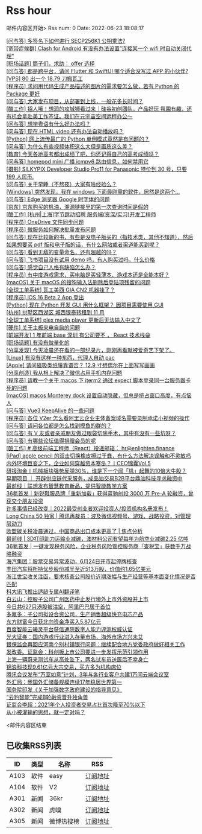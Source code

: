 # Rss hour

邮件内容区开始>
Rss num: 0  Date: 2022-06-23 18:08:17 <br/>

<a href='https://www.v2ex.com/t/861728#reply0'>[问与答] 多签名下如何进行 SECP256K1 公钥乘法?</a><br/>
<a href='https://www.v2ex.com/t/861726#reply0'>[宽带症候群] Clash for Android 有没有办法设置”连接某一个 wifi 时自动关闭代理“</a><br/>
<a href='https://www.v2ex.com/t/861725#reply3'>[职场话题] 筒子们，求助： offer 选择</a><br/>
<a href='https://www.v2ex.com/t/861724#reply2'>[问与答] 都是跨平台，请问 Flutter 和 SwiftUI 哪个适合没写过 APP 的小伙伴?</a><br/>
<a href='https://www.v2ex.com/t/861723#reply1'>[VPS] 80 出一个 18.79 刀搬瓦工</a><br/>
<a href='https://www.v2ex.com/t/861722#reply1'>[程序员] 求问用代码生成产品描述的图片的需求要怎么做，若有 Python 的 Package 更好</a><br/>
<a href='https://www.v2ex.com/t/861721#reply7'>[问与答] 大家发布项目，从部署到上线，一般花多长时间？</a><br/>
<a href='https://www.v2ex.com/t/861718#reply0'>[酷工作] 招人哦！想润的攻城狮看过来｜硅谷初创团队，产品好玩 氛围有趣，还有机会拿赴美工作签证。我们在元宇宙空间远程办公～</a><br/>
<a href='https://www.v2ex.com/t/861717#reply6'>[问与答] 想学粤语有什么好办法吗？</a><br/>
<a href='https://www.v2ex.com/t/861716#reply0'>[问与答] 现在 HTML video 还有办法自动播放吗？</a><br/>
<a href='https://www.v2ex.com/t/861715#reply8'>[Python] 网上流传最广的 Python 单例模式竟然是有问题的？</a><br/>
<a href='https://www.v2ex.com/t/861714#reply1'>[问与答] 为什么有些视频体积这么大但是画质这么差？</a><br/>
<a href='https://www.v2ex.com/t/861713#reply0'>[教育] 今天各地高考都出成绩了吧，你还记得自己的高考成绩吗？</a><br/>
<a href='https://www.v2ex.com/t/861712#reply0'>[问与答] homepod mini 广播 icmpv6 路由信息，如何禁用它</a><br/>
<a href='https://www.v2ex.com/t/861710#reply0'>[摄影] SILKYPIX Developer Studio Pro11 for Panasonic 特价到 30 号，只要 199 人民币.</a><br/>
<a href='https://www.v2ex.com/t/861709#reply5'>[问与答] 关于早睡（不熬夜）大家有啥经验么？</a><br/>
<a href='https://www.v2ex.com/t/861708#reply8'>[Windows] 突然发现，我在 windows 下面最刚需的软件，居然是这两个...</a><br/>
<a href='https://www.v2ex.com/t/861705#reply1'>[问与答] Edge 浏览器 Google 时字体的问题</a><br/>
<a href='https://www.v2ex.com/t/861704#reply0'>[京东] 京东购买的机油，溯源链接里的第一次查询时间是假的</a><br/>
<a href='https://www.v2ex.com/t/861703#reply0'>[酷工作] [杭州|上海]字节跳动招聘 服务端(资深/实习)开发工程师</a><br/>
<a href='https://www.v2ex.com/t/861702#reply7'>[程序员] OneDrive 文件同步问题</a><br/>
<a href='https://www.v2ex.com/t/861701#reply5'>[程序员] 微服务如何解决批量发布问题</a><br/>
<a href='https://www.v2ex.com/t/861700#reply3'>[问与答] 现在比较新的书，有些是没电子版买的（指技术类，其他不知道），然后如果想要买 pdf 版和电子版的话，有什么网站或者渠道能买到呢？</a><br/>
<a href='https://www.v2ex.com/t/861699#reply11'>[问与答] 看到无敌的变量命名，还有超越的吗？</a><br/>
<a href='https://www.v2ex.com/t/861698#reply0'>[问与答] 飞书项目没有试用 demo 吗，有人购买过吗，什么价格</a><br/>
<a href='https://www.v2ex.com/t/861697#reply9'>[问与答] 感觉自己人格有缺陷怎么办？</a><br/>
<a href='https://www.v2ex.com/t/861696#reply12'>[程序员] 有中度游戏需求，买电脑是买轻薄本、游戏本还是全能本好？</a><br/>
<a href='https://www.v2ex.com/t/861695#reply4'>[macOS] 关于 macOS 的搜狗输入法删除后登陆项残留的问题</a><br/>
<a href='https://www.v2ex.com/t/861694#reply9'>[全球工单系统] 瓦工美西 GIA CN2 机器挂了？</a><br/>
<a href='https://www.v2ex.com/t/861693#reply1'>[程序员] iOS 16 Beta 2 App 登出</a><br/>
<a href='https://www.v2ex.com/t/861692#reply16'>[Python] 现在 Python 开发 GUI 用什么框架？ 因项目需要使用 GUI</a><br/>
<a href='https://www.v2ex.com/t/861691#reply0'>[杭州] 拱墅区西湖区 城西银泰转租到 11 月</a><br/>
<a href='https://www.v2ex.com/t/861686#reply0'>[全球工单系统] plex media player 更新后无法输入中文了</a><br/>
<a href='https://www.v2ex.com/t/861685#reply9'>[硬件] 关于主板来电自启的问题</a><br/>
<a href='https://www.v2ex.com/t/861683#reply0'>[前端开发] 1 年前端 base 深圳 有公司要不 ， React 技术栈😁</a><br/>
<a href='https://www.v2ex.com/t/861682#reply9'>[职场话题] 有没有做量化的</a><br/>
<a href='https://www.v2ex.com/t/861681#reply9'>[分享发现] 今天凌晨还在看的一部纪录片，刚刚再看就被爱奇艺下架了。</a><br/>
<a href='https://www.v2ex.com/t/861680#reply0'>[Linux] 有没有这样一种东西，代理人自动 pac</a><br/>
<a href='https://www.v2ex.com/t/861679#reply2'>[Apple] 请问磁吸类纸膜靠谱否？ 12.9 寸想偶尔在上面写写画画</a><br/>
<a href='https://www.v2ex.com/t/861678#reply8'>[分享创造] 我从根上解决了微信占用手机内存问题</a><br/>
<a href='https://www.v2ex.com/t/861677#reply0'>[程序员] 请教一个关于 macos 下 iterm2 通过 expect 脚本登录同一台服务器卡死的问题</a><br/>
<a href='https://www.v2ex.com/t/861674#reply11'>[macOS] macos Monterey dock 设置自动隐藏，但总是挤占窗口高度，有点恼人</a><br/>
<a href='https://www.v2ex.com/t/861673#reply5'>[问与答] Vue3 KeepAlive 的一些问题</a><br/>
<a href='https://www.v2ex.com/t/861672#reply18'>[程序员] 各位 V2er 怎么看阿里云企业主体备案域名需要录制承诺小视频的操作</a><br/>
<a href='https://www.v2ex.com/t/861671#reply4'>[问与答] 请问各位都是怎么找到摸鱼的群的？</a><br/>
<a href='https://www.v2ex.com/t/861670#reply2'>[问与答] 有 V 友或者亲戚朋友做过眼袋切除手术，其中有没有一些坑呀？</a><br/>
<a href='https://www.v2ex.com/t/861669#reply4'>[问与答] 有哪些论坛值得捐赠会员的呢</a><br/>
<a href='https://www.v2ex.com/t/861668#reply4'>[酷工作] # 高级前端工程师（React）投递邮箱： hr@enlighten.finance</a><br/>
<a href='https://www.v2ex.com/t/861666#reply5'>[iPad] apple pencil 的双击切换橡皮擦过于蠢，有什么方法解决误触和不灵敏吗</a><br/>
<a href='https://36kr.com/p/1797374170809090'>内外环境巨变之下，企业如何穿越资本寒冬？丨CEO锦囊Vol.5</a><br/>
<a href='https://36kr.com/p/1796969642852873'>研报淘金丨机械板块强势反弹30%，谁是下一个闻「机」起舞的10倍大牛股？</a><br/>
<a href='https://36kr.com/p/1795544611913735'>早期项目 ｜ 开辟供应链代采服务，成品油交易B2B平台鼎油科技寻求融资中</a><br/>
<a href='https://36kr.com/p/1797278620582408'>最前线｜联想发布智慧教育新品，提供智能教学方案</a><br/>
<a href='https://36kr.com/p/1797276222685957'>36氪首发｜新锐鞋服品牌「重新加载」获得蓝驰创投 3000 万 Pre-A 轮融资，曾获交个朋友投资</a><br/>
<a href='https://36kr.com/p/1797289911304965'>许多事情已经改变｜2022最受创业者欢迎投资人/投资机构名册发布！</a><br/>
<a href='https://36kr.com/p/1794637057851400'>Long China 50 独家 | 腾讯再裁员：波及微信视频号、游戏、战略投资，对管理层动刀</a><br/>
<a href='https://36kr.com/p/1778832256764806'>欧盟碳关税凌晨通过，中国商品出口成本更高了 | 焦点分析</a><br/>
<a href='https://36kr.com/p/1794593521598723'>最前线 | 3D打印助力运输业减碳，澳材料公司有望每年为航空业减碳2.25 亿吨</a><br/>
<a href='https://36kr.com/p/1796935048921608'>36氪首发 | 一键发现税务风险，企业税务风险管控服务商「查税宝」获数千万战略融资</a><br/>
<a href='https://36kr.com/newsflashes/1797422102921729'>海汽集团：股票交易异常波动，6月24日开市起停牌核查</a><br/>
<a href='https://36kr.com/newsflashes/1797421221184262'>丰田汽车将所持优步股份减半至近513万股，价值约1.65亿美元</a><br/>
<a href='https://36kr.com/newsflashes/1797415794688773'>浙江世宝收关注函，要求核查公司股价近期涨幅与生产经营等基本面变化情况是否匹配</a><br/>
<a href='https://36kr.com/newsflashes/1797414703006216'>科大讯飞推出适龄专属AI翻译笔</a><br/>
<a href='https://36kr.com/newsflashes/1797403469185541'>白云山：控股子公司广州医药中止发行境外上市外资股并上市</a><br/>
<a href='https://36kr.com/newsflashes/1797402178634501'>今日共627只港股被沽空，阿里巴巴居于首位</a><br/>
<a href='https://36kr.com/newsflashes/1797400131453449'>多氟多：子公司拟设合资公司，生产销售超级快充电芯产品</a><br/>
<a href='https://36kr.com/newsflashes/1797406510416389'>东方财富今日获北向资金净买入5.87亿元</a><br/>
<a href='https://36kr.com/newsflashes/1797387188879877'>百度智能云曦灵平台获信通院数字人能力评测权威认证</a><br/>
<a href='https://36kr.com/newsflashes/1797386426499590'>光大证券：国内游戏行业进入存量市场，海外市场方兴未艾</a><br/>
<a href='https://36kr.com/newsflashes/1797397709439495'>银保监会再回应河南个别村镇银行问题：继续配合地方党委政府做好相关工作</a><br/>
<a href='https://36kr.com/newsflashes/1797395118195205'>发改委、证监会：科创板上市公司要进一步发挥示范引领作用</a><br/>
<a href='https://36kr.com/newsflashes/1797385133327111'>上海一辆蔚来测试车从高处坠下，两名试车员送医后不幸身亡</a><br/>
<a href='https://36kr.com/newsflashes/1797383875592708'>锦浪科技现9.61亿元大宗交易，买方多为机构席位</a><br/>
<a href='https://36kr.com/newsflashes/1797376886931972'>腾讯会议发布“万室如意”计划，3年与各行业客户共建1万间云端会议室</a><br/>
<a href='https://36kr.com/newsflashes/1797368653955846'>外汇局：我国外汇储备规模连续17年稳居世界第一</a><br/>
<a href='https://36kr.com/newsflashes/1797378104279555'>国务院印发《关于加强数字政府建设的指导意见》</a><br/>
<a href='https://36kr.com/newsflashes/1797363922698752'>“云豹智能”完成B轮融资晋升独角兽</a><br/>
<a href='https://36kr.com/newsflashes/1797357156483590'>证监会李超：2021年个人投资者交易占比首次降至70%以下</a><br/>
<a href='http://www.huxiu.com/article/589086.html?f=wangzhan'>从小被灌输的思想，就一定对吗？</a><br/>


<邮件内容区结束

## 已收集RSS列表

| ID | 类型 | 名称  | RSS  |
| -- | -- | -- | -- | 
| A103  | 软件 | easy | [订阅地址](http://rsshub.v2fy.com:1200/weibo/user/1088413295) |
| A104  | 软件 | V2  | [订阅地址](http://www.v2ex.com/index.xml) |
| A301  | 新闻 | 36kr | [订阅地址](https://www.36kr.com/feed) |
| A302  | 新闻 | 虎嗅 | [订阅地址](https://www.huxiu.com/rss/0.xml) |
| A305  | 新闻 | 微博热搜榜 | [订阅地址](https://rsshub.app/weibo/search/hot) |
